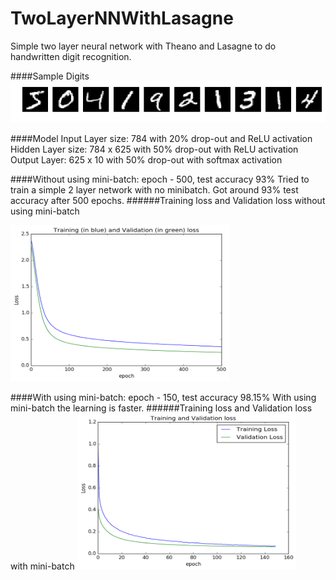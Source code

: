 # TwoLayerNNWithLasagne
Simple two layer neural network with Theano and Lasagne to do handwritten digit recognition.

####Sample Digits
![Sample digits](digits.png)

####Model 
Input Layer size: 784 with 20% drop-out and ReLU activation   
Hidden Layer size: 784 x 625 with 50% drop-out with ReLU activation  
Output Layer: 625 x 10 with 50% drop-out with softmax activation  

####Without using mini-batch: epoch - 500, test accuracy 93%
Tried to train a simple 2 layer network with no minibatch. Got around 93% test accuracy after 500 epochs. 
######Training loss and Validation loss without using mini-batch

 
<img src="loss_no_mb.png" alt="alt text" width="350" height="250">


####With using mini-batch: epoch - 150, test accuracy 98.15%
With using mini-batch the learning is faster.
######Training loss and Validation loss with mini-batch
<img src="loss_mb.png" alt="alt text" width="350" height="250">





